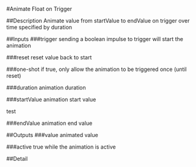 #Animate Float on Trigger

##Description
Animate value from startValue to endValue on trigger over time specified by duration

##Inputs
###trigger
sending a boolean impulse to trigger will start the animation

###reset
reset value back to start

###one-shot
if true, only allow the animation to be triggered once (until reset)

###duration
animation duration

###startValue
animation start value

test

###endValue
animation end value

##Outputs
###value
animated value

###active
true while the animation is active

##Detail

